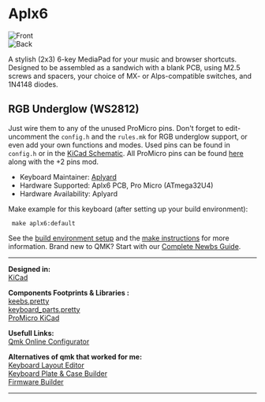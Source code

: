 # Aplx6

![Front](https://i.imgur.com/flhSvAG.png)  
![Back](https://i.imgur.com/PXqNmUh.png)
   
A stylish (2x3) 6-key MediaPad for your music and browser shortcuts. Designed to be assembled as a sandwich with a blank PCB, using M2.5 screws and spacers, your choice of MX- or Alps-compatible switches, and 1N4148 diodes.


## RGB Underglow (WS2812)

Just wire them to any of the unused ProMicro pins. Don't forget to edit-uncomment the `config.h` and the `rules.mk` for RGB underglow support, or even add your own functions and modes. Used pins can be found in `config.h` or in the [KiCad Schematic](https://github.com/Aplyard/Aplx6/blob/master/kiCad/xd6.sch). All ProMicro pins can be found [here](https://golem.hu/article/pro-micro-pinout/) along with the +2 pins mod.

* Keyboard Maintainer: [Aplyard](https://github.com/Aplyard)
* Hardware Supported: Aplx6 PCB, Pro Micro (ATmega32U4)
* Hardware Availability: Aplyard

Make example for this keyboard (after setting up your build environment):

     make aplx6:default

See the [build environment setup](https://docs.qmk.fm/#/getting_started_build_tools) and the [make instructions](https://docs.qmk.fm/#/getting_started_make_guide) for more information. Brand new to QMK? Start with our [Complete Newbs Guide](https://docs.qmk.fm/#/newbs).

---  
****Designed in**:**  
[KiCad](https://github.com/KiCad)  

**Components Footprints & Libraries :**  
[keebs.pretty](https://github.com/egladman/keebs.pretty)  
[keyboard_parts.pretty
](https://github.com/tmk/keyboard_parts.pretty)  
[ProMicro KiCad](https://github.com/Biacco42/ProMicroKiCad)  

**Usefull Links:**  
[Qmk Online Configurator](https://config.qmk.fm/#)  

**Alternatives of qmk that worked for me:**  
[Keyboard Layout Editor](http://www.keyboard-layout-editor.com/#/)   
[Keyboard Plate & Case Builder](http://builder.swillkb.com/)  
[Firmware Builder](https://kbfirmware.com/)      

---   
